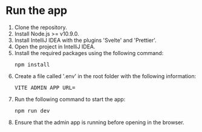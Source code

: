<h1>Run the app</h1>
<ol>
    <li>Clone the repository.</li>
    <li>Install Node.js >= v10.9.0.</li>
    <li>Install IntelliJ IDEA with the plugins 'Svelte' and 'Prettier'.</li>
    <li>Open the project in IntelliJ IDEA.</li>
    <li>Install the required packages using the following command:
        <pre>npm install</pre>
    </li>
    <li>Create a file called '.env' in the root folder with the following information:
        <pre>VITE_ADMIN_APP_URL=</pre>
    </li>
    <li>Run the following command to start the app:
        <pre>npm run dev</pre>
    </li>
    <li>Ensure that the admin app is running before opening in the browser.</li>
</ol>